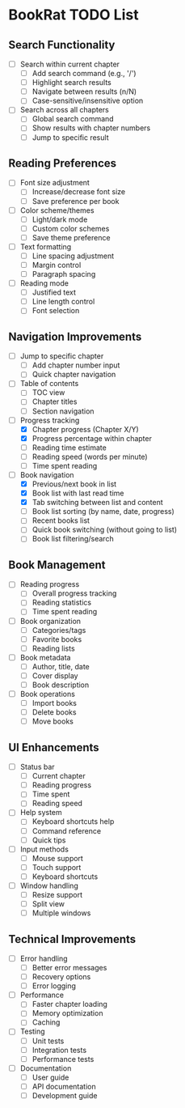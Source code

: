 # BookRat TODO List

## Search Functionality
- [ ] Search within current chapter
  - [ ] Add search command (e.g., '/')
  - [ ] Highlight search results
  - [ ] Navigate between results (n/N)
  - [ ] Case-sensitive/insensitive option
- [ ] Search across all chapters
  - [ ] Global search command
  - [ ] Show results with chapter numbers
  - [ ] Jump to specific result

## Reading Preferences
- [ ] Font size adjustment
  - [ ] Increase/decrease font size
  - [ ] Save preference per book
- [ ] Color scheme/themes
  - [ ] Light/dark mode
  - [ ] Custom color schemes
  - [ ] Save theme preference
- [ ] Text formatting
  - [ ] Line spacing adjustment
  - [ ] Margin control
  - [ ] Paragraph spacing
- [ ] Reading mode
  - [ ] Justified text
  - [ ] Line length control
  - [ ] Font selection

## Navigation Improvements
- [ ] Jump to specific chapter
  - [ ] Add chapter number input
  - [ ] Quick chapter navigation
- [ ] Table of contents
  - [ ] TOC view
  - [ ] Chapter titles
  - [ ] Section navigation
- [ ] Progress tracking
  - [x] Chapter progress (Chapter X/Y)
  - [x] Progress percentage within chapter
  - [ ] Reading time estimate
  - [ ] Reading speed (words per minute)
  - [ ] Time spent reading
- [ ] Book navigation
  - [x] Previous/next book in list
  - [x] Book list with last read time
  - [x] Tab switching between list and content
  - [ ] Book list sorting (by name, date, progress)
  - [ ] Recent books list
  - [ ] Quick book switching (without going to list)
  - [ ] Book list filtering/search

## Book Management
- [ ] Reading progress
  - [ ] Overall progress tracking
  - [ ] Reading statistics
  - [ ] Time spent reading
- [ ] Book organization
  - [ ] Categories/tags
  - [ ] Favorite books
  - [ ] Reading lists
- [ ] Book metadata
  - [ ] Author, title, date
  - [ ] Cover display
  - [ ] Book description
- [ ] Book operations
  - [ ] Import books
  - [ ] Delete books
  - [ ] Move books

## UI Enhancements
- [ ] Status bar
  - [ ] Current chapter
  - [ ] Reading progress
  - [ ] Time spent
  - [ ] Reading speed
- [ ] Help system
  - [ ] Keyboard shortcuts help
  - [ ] Command reference
  - [ ] Quick tips
- [ ] Input methods
  - [ ] Mouse support
  - [ ] Touch support
  - [ ] Keyboard shortcuts
- [ ] Window handling
  - [ ] Resize support
  - [ ] Split view
  - [ ] Multiple windows

## Technical Improvements
- [ ] Error handling
  - [ ] Better error messages
  - [ ] Recovery options
  - [ ] Error logging
- [ ] Performance
  - [ ] Faster chapter loading
  - [ ] Memory optimization
  - [ ] Caching
- [ ] Testing
  - [ ] Unit tests
  - [ ] Integration tests
  - [ ] Performance tests
- [ ] Documentation
  - [ ] User guide
  - [ ] API documentation
  - [ ] Development guide 